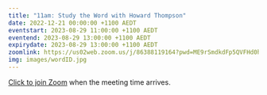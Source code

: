 ```yaml
---
title: "11am: Study the Word with Howard Thompson"
date: 2022-12-21 00:00:00 +1100 AEDT
eventstart: 2023-08-29 11:00:00 +1100 AEDT
eventend: 2023-08-29 13:00:00 +1100 AEDT
expirydate: 2023-08-29 13:00:00 +1100 AEDT
zoomlink: https://us02web.zoom.us/j/86388119164?pwd=ME9rSmdkdFp5QVFHd0hIbDZmNXhRQT09
img: images/wordID.jpg
---
```


[Click to join Zoom](https://us02web.zoom.us/j/86388119164?pwd=ME9rSmdkdFp5QVFHd0hIbDZmNXhRQT09) when the meeting time arrives.